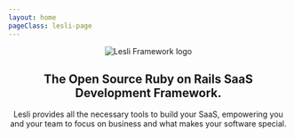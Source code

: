 ```yaml
---
layout: home
pageClass: lesli-page
---
```

<script setup>
    import componentLesliLinks from "./.vitepress/components/lesli-links.vue"
    import componentLesliDescription from "./.vitepress/components/lesli-description.vue"
    import componentLesliTechStack from "./.vitepress/components/lesli-techstack.vue"
    import componentLesliCoreFeatures from "./.vitepress/components/lesli-corefeatures.vue"
    import componentLesliEngines from "./.vitepress/components/lesli-engines.vue"
    import componentLesliDevelopment from "./.vitepress/components/lesli-development.vue"
    import componentLesliFooter from "./.vitepress/components/lesli-footer.vue"
</script>

<header class="hero is-medium lesli-page-header">
    <section class="hero-body">
        <div class="container">
            <img class="mb-6 logo" alt="Lesli Framework logo" src="/images/brand/lesli.svg" />
            <h1 class="title">
                The Open Source Ruby on Rails <span class="lesli-title-colored">SaaS Development Framework.</span>
            </h1>
            <p class="description">
                Lesli provides all the necessary tools to build your SaaS, empowering you and your team to focus on business and what makes your software special. 
            </p>
        </div>
    </section>
</header>

<componentLesliLinks class="lesli-component-links" />

<componentLesliTechStack />

<componentLesliDescription />

<componentLesliCoreFeatures />

<componentLesliEngines />

<componentLesliDevelopment />

<componentLesliFooter />

<style lang="scss">
    @import "./.vitepress/stylesheets/pages/index.scss";
</style>
